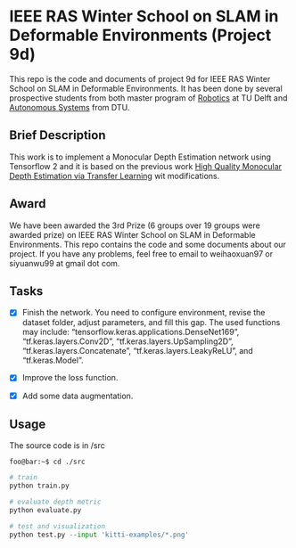 # IEEE RAS Winter School on SLAM in Deformable Environments (Project 9d)
This repo is the code and documents of project 9d for IEEE RAS Winter School on SLAM in Deformable Environments. It has been done by several prospective students from both master program of [Robotics](https://www.tudelft.nl/en/education/programmes/masters/robotics/msc-robotics) at TU Delft and [Autonomous Systems](https://www.dtu.dk/english/education/msc/programmes/autonomous-systems) from DTU.

## Brief Description
This work is to implement a Monocular Depth Estimation network using Tensorflow 2 and it is based on the previous work [High Quality Monocular Depth Estimation via Transfer Learning](https://arxiv.org/abs/1812.11941) wit modifications.


## Award
We have been awarded the 3rd Prize (6 groups over 19 groups were awarded prize) on IEEE RAS Winter School on SLAM in Deformable Environments. This repo contains the code and some documents about our project. If you have any problems, feel free to email to weihaoxuan97 or siyuanwu99 at gmail dot com.

## Tasks

- [x] Finish the network. You need to configure environment, revise the dataset folder, adjust parameters, and fill this gap. The used functions may include: “tensorflow.keras.applications.DenseNet169”, “tf.keras.layers.Conv2D”, “tf.keras.layers.UpSampling2D”, “tf.keras.layers.Concatenate”, “tf.keras.layers.LeakyReLU”, and “tf.keras.Model”.
- [x] Improve the loss function.
- [x] Add some data augmentation.



## Usage 
The source code is in /src
```console
foo@bar:~$ cd ./src
```

```python
# train
python train.py
```

```python
# evaluate depth metric
python evaluate.py
```

```python
# test and visualization
python test.py --input 'kitti-examples/*.png'
```
